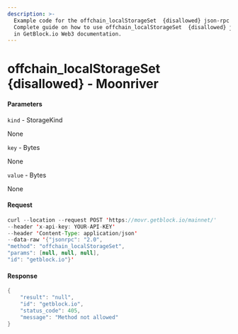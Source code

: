 ```yaml
---
description: >-
  Example code for the offchain_localStorageSet  {disallowed} json-rpc method.
  Сomplete guide on how to use offchain_localStorageSet  {disallowed} json-rpc
  in GetBlock.io Web3 documentation.
---
```


# offchain\_localStorageSet {disallowed} - Moonriver

#### Parameters

`kind` - StorageKind

None

`key` - Bytes

None

`value` - Bytes

None

#### Request

```java
curl --location --request POST 'https://movr.getblock.io/mainnet/' 
--header 'x-api-key: YOUR-API-KEY' 
--header 'Content-Type: application/json' 
--data-raw '{"jsonrpc": "2.0",
"method": "offchain_localStorageSet",
"params": [null, null, null],
"id": "getblock.io"}'
```

#### Response

```java
{
    "result": "null",
    "id": "getblock.io",
    "status_code": 405,
    "message": "Method not allowed"
}
```

